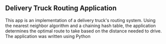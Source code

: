 ## Delivery Truck Routing Application
This app is an implementation of a delivery truck's routing system.
Using the nearest neighbor algorithm and a chaining hash table, the application determines the optimal route to take based on the distance needed to drive.
The application was written using Python
